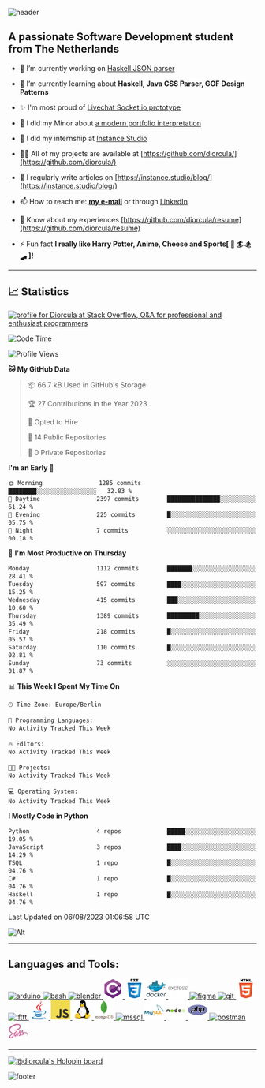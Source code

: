 ![header](https://capsule-render.vercel.app/api?height=190&type=waving&color=6272a4&section=header&&text=Hi%20👋,%20I'm%20Diorcula&fontColor=f8f8f2&fontSize=40)

<h2>A passionate Software Development student from The Netherlands</h3>

- 🔭 I’m currently working on [Haskell JSON parser](https://github.com/diorcula/APP_haskell-json-parser)

- 🌱 I’m currently learning about **Haskell, Java CSS Parser, GOF Design Patterns**

- ✨ I'm most proud of [Livechat Socket.io prototype](https://github.com/diorcula/livechat-socket)

- 🔬 I did my Minor about [a modern portfolio interpretation](https://github.com/diorcula/minor_digital-media-production-portfolop)

- 🏢 I did my internship at [Instance Studio](https://instance.studio/)

- 👨‍💻 All of my projects are available at [https://github.com/diorcula/](https://github.com/diorcula/)

- 📝 I regularly write articles on [https://instance.studio/blog/](https://instance.studio/blog/)

- 📫 How to reach me: **[my e-mail](mailto:soffersfka@gmail.com?subject=Hello%20from%20Github!)** or through [LinkedIn](https://linkedin.com/fkasoffers/)

- 📄 Know about my experiences [https://github.com/diorcula/resume](https://github.com/diorcula/resume)

- ⚡ Fun fact **I really like Harry Potter, Anime, Cheese and Sports[ 🚴 🏄 🏂 🛹 ]!**
---

## 📈 Statistics
 <a href="https://stackoverflow.com/users/10433530/diorcula"><img src="https://stackoverflow.com/users/flair/10433530.png" width="208" height="58" alt="profile for Diorcula at Stack Overflow, Q&amp;A for professional and enthusiast programmers" title="profile for Diorcula at Stack Overflow, Q&amp;A for professional and enthusiast programmers"></a>
 
<!--START_SECTION:waka-->
![Code Time](http://img.shields.io/badge/Code%20Time-172%20hrs%208%20mins-blue)

![Profile Views](http://img.shields.io/badge/Profile%20Views-0-blue)

**🐱 My GitHub Data** 

> 📦 66.7 kB Used in GitHub's Storage 
 > 
> 🏆 27 Contributions in the Year 2023
 > 
> 💼 Opted to Hire
 > 
> 📜 14 Public Repositories 
 > 
> 🔑 0 Private Repositories 
 > 
**I'm an Early 🐤** 

```text
🌞 Morning                1285 commits        ████████░░░░░░░░░░░░░░░░░   32.83 % 
🌆 Daytime                2397 commits        ███████████████░░░░░░░░░░   61.24 % 
🌃 Evening                225 commits         █░░░░░░░░░░░░░░░░░░░░░░░░   05.75 % 
🌙 Night                  7 commits           ░░░░░░░░░░░░░░░░░░░░░░░░░   00.18 % 
```
📅 **I'm Most Productive on Thursday** 

```text
Monday                   1112 commits        ███████░░░░░░░░░░░░░░░░░░   28.41 % 
Tuesday                  597 commits         ████░░░░░░░░░░░░░░░░░░░░░   15.25 % 
Wednesday                415 commits         ███░░░░░░░░░░░░░░░░░░░░░░   10.60 % 
Thursday                 1389 commits        █████████░░░░░░░░░░░░░░░░   35.49 % 
Friday                   218 commits         █░░░░░░░░░░░░░░░░░░░░░░░░   05.57 % 
Saturday                 110 commits         █░░░░░░░░░░░░░░░░░░░░░░░░   02.81 % 
Sunday                   73 commits          ░░░░░░░░░░░░░░░░░░░░░░░░░   01.87 % 
```


📊 **This Week I Spent My Time On** 

```text
🕑︎ Time Zone: Europe/Berlin

💬 Programming Languages: 
No Activity Tracked This Week

🔥 Editors: 
No Activity Tracked This Week

🐱‍💻 Projects: 
No Activity Tracked This Week

💻 Operating System: 
No Activity Tracked This Week
```

**I Mostly Code in Python** 

```text
Python                   4 repos             █████░░░░░░░░░░░░░░░░░░░░   19.05 % 
JavaScript               3 repos             ████░░░░░░░░░░░░░░░░░░░░░   14.29 % 
TSQL                     1 repo              █░░░░░░░░░░░░░░░░░░░░░░░░   04.76 % 
C#                       1 repo              █░░░░░░░░░░░░░░░░░░░░░░░░   04.76 % 
Haskell                  1 repo              █░░░░░░░░░░░░░░░░░░░░░░░░   04.76 % 
```




 Last Updated on 06/08/2023 01:06:58 UTC
<!--END_SECTION:waka-->

![Alt](https://repobeats.axiom.co/api/embed/195761058168e90adc531c4a43f929d27a8d4e4c.svg "Repobeats analytics image")
 
---

<h2 align="left">Languages and Tools:</h2>

<p align="left"> <a href="https://www.arduino.cc/" target="_blank" rel="noreferrer"> <img src="https://cdn.worldvectorlogo.com/logos/arduino-1.svg" alt="arduino" width="40" height="40"/> </a> <a href="https://www.gnu.org/software/bash/" target="_blank" rel="noreferrer"> <img src="https://www.vectorlogo.zone/logos/gnu_bash/gnu_bash-icon.svg" alt="bash" width="40" height="40"/> </a> <a href="https://www.blender.org/" target="_blank" rel="noreferrer"> <img src="https://download.blender.org/branding/community/blender_community_badge_white.svg" alt="blender" width="40" height="40"/> </a> <a href="https://www.w3schools.com/cs/" target="_blank" rel="noreferrer"> <img src="https://raw.githubusercontent.com/devicons/devicon/master/icons/csharp/csharp-original.svg" alt="csharp" width="40" height="40"/> </a> <a href="https://www.w3schools.com/css/" target="_blank" rel="noreferrer"> <img src="https://raw.githubusercontent.com/devicons/devicon/master/icons/css3/css3-original-wordmark.svg" alt="css3" width="40" height="40"/> </a> <a href="https://www.docker.com/" target="_blank" rel="noreferrer"> <img src="https://raw.githubusercontent.com/devicons/devicon/master/icons/docker/docker-original-wordmark.svg" alt="docker" width="40" height="40"/> </a> <a href="https://expressjs.com" target="_blank" rel="noreferrer"> <img src="https://raw.githubusercontent.com/devicons/devicon/master/icons/express/express-original-wordmark.svg" alt="express" width="40" height="40"/> </a> <a href="https://www.figma.com/" target="_blank" rel="noreferrer"> <img src="https://www.vectorlogo.zone/logos/figma/figma-icon.svg" alt="figma" width="40" height="40"/> </a> <a href="https://git-scm.com/" target="_blank" rel="noreferrer"> <img src="https://www.vectorlogo.zone/logos/git-scm/git-scm-icon.svg" alt="git" width="40" height="40"/> </a> <a href="https://www.w3.org/html/" target="_blank" rel="noreferrer"> <img src="https://raw.githubusercontent.com/devicons/devicon/master/icons/html5/html5-original-wordmark.svg" alt="html5" width="40" height="40"/> </a> <a href="https://ifttt.com/" target="_blank" rel="noreferrer"> <img src="https://www.vectorlogo.zone/logos/ifttt/ifttt-ar21.svg" alt="ifttt" width="40" height="40"/> </a> <a href="https://www.java.com" target="_blank" rel="noreferrer"> <img src="https://raw.githubusercontent.com/devicons/devicon/master/icons/java/java-original.svg" alt="java" width="40" height="40"/> </a> <a href="https://developer.mozilla.org/en-US/docs/Web/JavaScript" target="_blank" rel="noreferrer"> <img src="https://raw.githubusercontent.com/devicons/devicon/master/icons/javascript/javascript-original.svg" alt="javascript" width="40" height="40"/> </a> <a href="https://www.linux.org/" target="_blank" rel="noreferrer"> <img src="https://raw.githubusercontent.com/devicons/devicon/master/icons/linux/linux-original.svg" alt="linux" width="40" height="40"/> </a> <a href="https://www.mongodb.com/" target="_blank" rel="noreferrer"> <img src="https://raw.githubusercontent.com/devicons/devicon/master/icons/mongodb/mongodb-original-wordmark.svg" alt="mongodb" width="40" height="40"/> </a> <a href="https://www.microsoft.com/en-us/sql-server" target="_blank" rel="noreferrer"> <img src="https://www.svgrepo.com/show/303229/microsoft-sql-server-logo.svg" alt="mssql" width="40" height="40"/> </a> <a href="https://www.mysql.com/" target="_blank" rel="noreferrer"> <img src="https://raw.githubusercontent.com/devicons/devicon/master/icons/mysql/mysql-original-wordmark.svg" alt="mysql" width="40" height="40"/> </a> <a href="https://nodejs.org" target="_blank" rel="noreferrer"> <img src="https://raw.githubusercontent.com/devicons/devicon/master/icons/nodejs/nodejs-original-wordmark.svg" alt="nodejs" width="40" height="40"/> </a> <a href="https://www.php.net" target="_blank" rel="noreferrer"> <img src="https://raw.githubusercontent.com/devicons/devicon/master/icons/php/php-original.svg" alt="php" width="40" height="40"/> </a> <a href="https://postman.com" target="_blank" rel="noreferrer"> <img src="https://www.vectorlogo.zone/logos/getpostman/getpostman-icon.svg" alt="postman" width="40" height="40"/> </a> <a href="https://sass-lang.com" target="_blank" rel="noreferrer"> <img src="https://raw.githubusercontent.com/devicons/devicon/master/icons/sass/sass-original.svg" alt="sass" width="40" height="40"/> </a> </p>

---
[![@diorcula's Holopin board](https://holopin.io/api/user/board?user=diorcula)](https://holopin.io/@diorcula)

![footer](https://capsule-render.vercel.app/api?type=waving&color=6272a4&section=footer)
